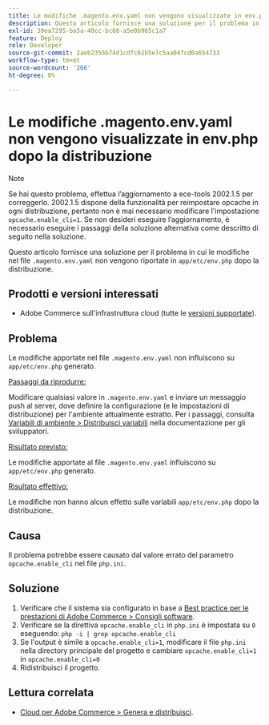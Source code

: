 ```yaml
---
title: Le modifiche .magento.env.yaml non vengono visualizzate in env.php dopo la distribuzione
description: Questo articolo fornisce una soluzione per il problema in cui le modifiche nel file .magento.env.yaml non vengono riportate in app/etc/env.php dopo la distribuzione.
exl-id: 39ea7295-ba5a-40cc-bc68-a5e0b965c1a7
feature: Deploy
role: Developer
source-git-commit: 2aeb2355b74d1cdfc62b5e7c5aa04fcd0a654733
workflow-type: tm+mt
source-wordcount: '266'
ht-degree: 0%

---
```


# Le modifiche .magento.env.yaml non vengono visualizzate in env.php dopo la distribuzione

>[!NOTE]
>
>Se hai questo problema, effettua l’aggiornamento a ece-tools 2002.1.5 per correggerlo. 2002.1.5 dispone della funzionalità per reimpostare opcache in ogni distribuzione, pertanto non è mai necessario modificare l&#39;impostazione `opcache.enable_cli=1`. Se non desideri eseguire l’aggiornamento, è necessario eseguire i passaggi della soluzione alternativa come descritto di seguito nella soluzione.

Questo articolo fornisce una soluzione per il problema in cui le modifiche nel file `.magento.env.yaml` non vengono riportate in `app/etc/env.php` dopo la distribuzione.

## Prodotti e versioni interessati

* Adobe Commerce sull&#39;infrastruttura cloud (tutte le [versioni supportate](https://magento.com/sites/default/files/magento-software-lifecycle-policy.pdf)).

## Problema

Le modifiche apportate nel file `.magento.env.yaml` non influiscono su `app/etc/env.php` generato.

<u>Passaggi da riprodurre:</u>

Modificare qualsiasi valore in `.magento.env.yaml` e inviare un messaggio push al server, dove definire la configurazione (e le impostazioni di distribuzione) per l&#39;ambiente attualmente estratto. Per i passaggi, consulta [Variabili di ambiente > Distribuisci variabili](https://experienceleague.adobe.com/en/docs/commerce-cloud-service/user-guide/configure/env/stage/variables-deploy) nella documentazione per gli sviluppatori.

<u>Risultato previsto:</u>

Le modifiche apportate al file `.magento.env.yaml` influiscono su `app/etc/env.php` generato.

<u>Risultato effettivo:</u>

Le modifiche non hanno alcun effetto sulle variabili `app/etc/env.php` dopo la distribuzione.

## Causa

Il problema potrebbe essere causato dal valore errato del parametro `opcache.enable_cli` nel file `php.ini`.

## Soluzione

1. Verificare che il sistema sia configurato in base a [Best practice per le prestazioni di Adobe Commerce > Consigli software](https://experienceleague.adobe.com/en/docs/commerce-operations/performance-best-practices/software).
1. Verificare se la direttiva `opcache.enable_cli` in `php.ini` è impostata su `0` eseguendo: `php -i | grep opcache.enable_cli`
1. Se l&#39;output è simile a `opcache.enable_cli=1`, modificare il file `php.ini` nella directory principale del progetto e cambiare `opcache.enable_cli=1` in `opcache.enable_cli=0`
1. Ridistribuisci il progetto.

## Lettura correlata

* [Cloud per Adobe Commerce > Genera e distribuisci](https://experienceleague.adobe.com/en/docs/commerce-cloud-service/user-guide/configure/env/configure-env-yaml).
